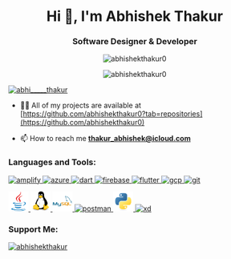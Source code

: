 
<h1 align="center">Hi 👋, I'm Abhishek Thakur</h1>
<h3 align="center">Software Designer & Developer</h3>

<p align="center"> <img src="https://komarev.com/ghpvc/?username=abhishekthakur0&label=Profile%20views&color=0e75b6&style=flat" alt="abhishekthakur0" /> </p>

<!-- Trophy Section  -->

<!-- <p align="center"> <a href="https://github.com/ryo-ma/github-profile-trophy"><img src="https://github-profile-trophy.vercel.app/?username=abhishekthakur0" alt="abhishekthakur0" /></a> </p>
 -->

<p align='center'>
<!-- <img src="https://github-readme-stats.vercel.app/api?username=abhishekthakur0&show_icons=true&locale=en" alt="abhishekthakur0" /> -->

<img src="https://github-readme-streak-stats.herokuapp.com/?user=abhishekthakur0&" alt="abhishekthakur0" />
</p>

<p> <a href="https://twitter.com/abhi_____thakur" target="blank"><img src="https://img.shields.io/twitter/follow/abhi_____thakur?logo=twitter&style=for-the-badge" alt="abhi_____thakur" /></a> </p>

* 👨‍💻 All of my projects are available at [https://github.com/abhishekthakur0?tab=repositories](https://github.com/abhishekthakur0)

* 📫 How to reach me **thakur_abhishek@icloud.com**

<h3>Languages and Tools:</h3>

  
 <a href="https://aws.amazon.com/amplify/" target="_blank"> <img src="https://docs.amplify.aws/assets/logo-dark.svg" alt="amplify" width="40" height="40"/> </a>
<a href="https://azure.microsoft.com/en-in/" target="_blank"> <img src="https://www.vectorlogo.zone/logos/microsoft_azure/microsoft_azure-icon.svg" alt="azure" width="40" height="40"/> </a>
<a href="https://dart.dev" target="_blank"> <img src="https://www.vectorlogo.zone/logos/dartlang/dartlang-icon.svg" alt="dart" width="40" height="40"/> </a>
<a href="https://firebase.google.com/" target="_blank"> <img src="https://www.vectorlogo.zone/logos/firebase/firebase-icon.svg" alt="firebase" width="40" height="40"/> </a>
<a href="https://flutter.dev" target="_blank"> <img src="https://www.vectorlogo.zone/logos/flutterio/flutterio-icon.svg" alt="flutter" width="40" height="40"/> </a> 
  <a href="https://cloud.google.com" target="_blank"> <img src="https://www.vectorlogo.zone/logos/google_cloud/google_cloud-icon.svg" alt="gcp" width="40" height="40"/> </a> 
  <a href="https://git-scm.com/" target="_blank"> <img src="https://www.vectorlogo.zone/logos/git-scm/git-scm-icon.svg" alt="git" width="40" height="40"/> </a> 

  <a href="https://www.java.com" target="_blank"> <img src="https://raw.githubusercontent.com/devicons/devicon/master/icons/java/java-original.svg" alt="java" width="40" height="40"/> </a>
<a href="https://www.linux.org/" target="_blank"> <img src="https://raw.githubusercontent.com/devicons/devicon/master/icons/linux/linux-original.svg" alt="linux" width="40" height="40"/> </a>
<a href="https://www.mysql.com/" target="_blank"> <img src="https://raw.githubusercontent.com/devicons/devicon/master/icons/mysql/mysql-original-wordmark.svg" alt="mysql" width="40" height="40"/> </a>
<a href="https://postman.com" target="_blank"> <img src="https://www.vectorlogo.zone/logos/getpostman/getpostman-icon.svg" alt="postman" width="40" height="40"/> </a>
<a href="https://www.python.org" target="_blank"> <img src="https://raw.githubusercontent.com/devicons/devicon/master/icons/python/python-original.svg" alt="python" width="40" height="40"/> </a> <a href="https://www.adobe.com/products/xd.html" target="_blank"> <img src="https://cdn.worldvectorlogo.com/logos/adobe-xd.svg" alt="xd" width="40" height="40"/> </a>


<!-- Support Section -->

<h3>Support Me:</h3>

<p>
<a href="https://www.buymeacoffee.com/abhishekthakur"> <img  src="https://cdn.buymeacoffee.com/buttons/v2/default-yellow.png" height="50" width="210" alt="abhishekthakur" /></a></p><br><br>

